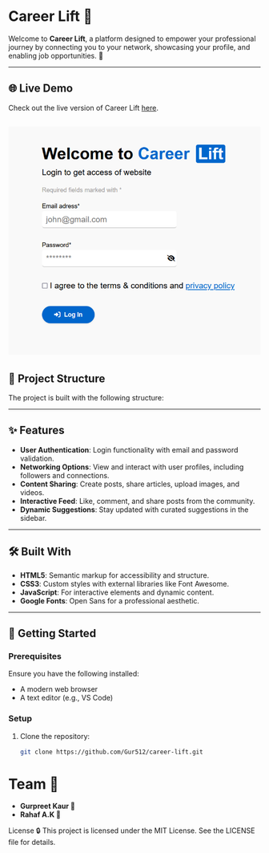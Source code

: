 # Career Lift 🌟

Welcome to **Career Lift**, a platform designed to empower your professional journey by connecting you to your network, showcasing your profile, and enabling job opportunities. 🚀

---

## 🌐 Live Demo
Check out the live version of Career Lift [here](https://gur512.github.io/career-lift/).

![login-page](./assets/img/demo.png)
---

## 📂 Project Structure

The project is built with the following structure:

---

## ✨ Features

- **User Authentication**: Login functionality with email and password validation.
- **Networking Options**: View and interact with user profiles, including followers and connections.
- **Content Sharing**: Create posts, share articles, upload images, and videos.
- **Interactive Feed**: Like, comment, and share posts from the community.
- **Dynamic Suggestions**: Stay updated with curated suggestions in the sidebar.

---

## 🛠️ Built With

- **HTML5**: Semantic markup for accessibility and structure.
- **CSS3**: Custom styles with external libraries like Font Awesome.
- **JavaScript**: For interactive elements and dynamic content.
- **Google Fonts**: Open Sans for a professional aesthetic.

---

## 🚀 Getting Started

### Prerequisites
Ensure you have the following installed:
- A modern web browser
- A text editor (e.g., VS Code)

### Setup
1. Clone the repository:
   ```bash
   git clone https://github.com/Gur512/career-lift.git

# Team 🤝

- **Gurpreet Kaur 🚀**
- **Rahaf A.K 🌟**


License 🔒
This project is licensed under the MIT License. See the LICENSE file for details.

